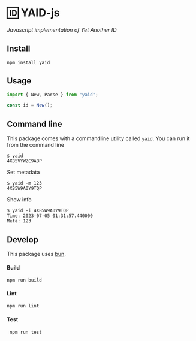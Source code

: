 # 🆔 YAID-js

_Javascript implementation of Yet Another ID_

## Install

    npm install yaid

## Usage

```js
import { New, Parse } from "yaid";

const id = New();
```

## Command line

This package comes with a commandline utility called `yaid`.
You can run it from the command line

```shell
$ yaid
4X85VYWZC9ABP
```

Set metadata

```shell
$ yaid -m 123
4X85W9A0Y9TQP
```

Show info

```shell
$ yaid -i 4X85W9A0Y9TQP
Time: 2023-07-05 01:31:57.440000
Meta: 123
```

## Develop

This package uses [bun].

#### Build

```shell
npm run build
```

#### Lint

```shell
npm run lint
```

#### Test

```shell
 npm run test
```

[bun]: bun.sh
